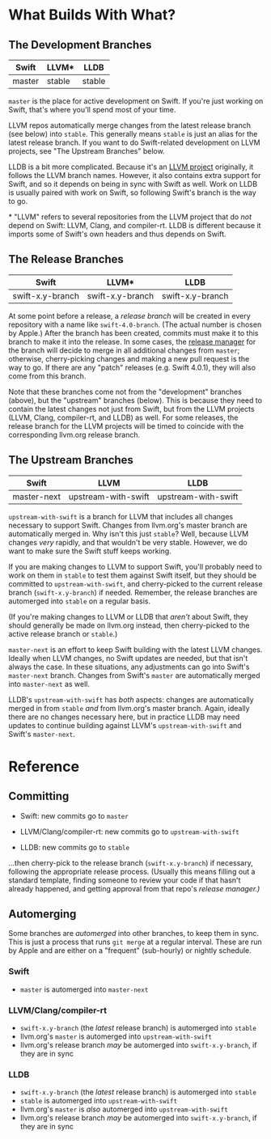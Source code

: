 # What Builds With What?

## The Development Branches

| Swift  | LLVM*  | LLDB 
| ------ | ------ | ------
| master | stable | stable

`master` is the place for active development on Swift. If you're just working on Swift, that's where you'll spend most of your time.

LLVM repos automatically merge changes from the latest release branch (see below) into `stable`. This generally means `stable` is just an alias for the latest release branch. If you want to do Swift-related development on LLVM projects, see "The Upstream Branches" below.

LLDB is a bit more complicated. Because it's an [LLVM project][lldb] originally, it follows the LLVM branch names. However, it also contains extra support for Swift, and so it depends on being in sync with Swift as well. Work on LLDB is usually paired with work on Swift, so following Swift's branch is the way to go.

\* "LLVM" refers to several repositories from the LLVM project that do *not* depend on Swift: LLVM, Clang, and compiler-rt. LLDB is different because it imports some of Swift's own headers and thus depends on Swift.

  [release manager]: https://swift.org/blog/swift-4-0-release-process/
  [lldb]: http://lldb.llvm.org


## The Release Branches

| Swift            | LLVM*            | LLDB 
| ---------------- | ---------------- | ----------------
| swift-x.y-branch | swift-x.y-branch | swift-x.y-branch

At some point before a release, a *release branch* will be created in every repository with a name like `swift-4.0-branch`. (The actual number is chosen by Apple.) After the branch has been created, commits must make it to this branch to make it into the release. In some cases, the [release manager][] for the branch will decide to merge in all additional changes from `master`; otherwise, cherry-picking changes and making a new pull request is the way to go. If there are any "patch" releases (e.g. Swift 4.0.1), they will also come from this branch.

Note that these branches come not from the "development" branches (above), but the "upstream" branches (below). This is because they need to contain the latest changes not just from Swift, but from the LLVM projects (LLVM, Clang, compiler-rt, and LLDB) as well. For some releases, the release branch for the LLVM projects will be timed to coincide with the corresponding llvm.org release branch.


## The Upstream Branches

| Swift       | LLVM                | LLDB 
| ----------- | ------------------- | -------------------
| master-next | upstream-with-swift | upstream-with-swift

`upstream-with-swift` is a branch for LLVM that includes all changes necessary to support Swift. Changes from llvm.org's master branch are automatically merged in. Why isn't this just `stable`? Well, because LLVM changes *very* rapidly, and that wouldn't be very stable. However, we do want to make sure the Swift stuff keeps working.

If you are making changes to LLVM to support Swift, you'll probably need to work on them in `stable` to test them against Swift itself, but they should be committed to `upstream-with-swift`, and cherry-picked to the current release branch (`swift-x.y-branch`) if needed. Remember, the release branches are automerged into `stable` on a regular basis.

(If you're making changes to LLVM or LLDB that *aren't* about Swift, they should generally be made on llvm.org instead, then cherry-picked to the active release branch or `stable`.)

`master-next` is an effort to keep Swift building with the latest LLVM changes. Ideally when LLVM changes, no Swift updates are needed, but that isn't always the case. In these situations, any adjustments can go into Swift's `master-next` branch. Changes from Swift's `master` are automatically merged into `master-next` as well.

LLDB's `upstream-with-swift` has *both* aspects: changes are automatically merged in from `stable` *and* from llvm.org's master branch. Again, ideally there are no changes necessary here, but in practice LLDB may need updates to continue building against LLVM's `upstream-with-swift` and Swift's `master-next`.


# Reference

## Committing

- Swift: new commits go to `master`

- LLVM/Clang/compiler-rt: new commits go to `upstream-with-swift`

- LLDB: new commits go to `stable`

...then cherry-pick to the release branch (`swift-x.y-branch`) if necessary, following the appropriate release process. (Usually this means filling out a standard template, finding someone to review your code if that hasn't already happened, and getting approval from that repo's *release manager.)*

## Automerging

Some branches are *automerged* into other branches, to keep them in sync. This is just a process that runs `git merge` at a regular interval. These are run by Apple and are either on a "frequent" (sub-hourly) or nightly schedule.

### Swift
- `master` is automerged into `master-next`

### LLVM/Clang/compiler-rt
- `swift-x.y-branch` (the *latest* release branch) is automerged into `stable`
- llvm.org's `master` is automerged into `upstream-with-swift`
- llvm.org's release branch *may* be automerged into `swift-x.y-branch`, if they are in sync

### LLDB
- `swift-x.y-branch` (the *latest* release branch) is automerged into `stable`
- `stable` is automerged into `upstream-with-swift`
- llvm.org's `master` is *also* automerged into `upstream-with-swift`
- llvm.org's release branch *may* be automerged into `swift-x.y-branch`, if they are in sync
